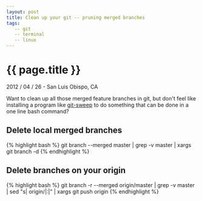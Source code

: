 ```yaml
---
layout: post
title: Clean up your git -- pruning merged branches
tags:
   -- git
   -- terminal
   -- linux
---
```


{{ page.title }}
================

<p class="meta">2012 / 04 / 26 - San Luis Obispo, CA</p>

Want to clean up all those merged feature branches in git, but don't feel like
installing a program like [git-sweep](http://lab.arc90.com/2012/04/03/git-sweep)
to do something that can be done in a one line bash command?

Delete local merged branches
----------------------------
{% highlight bash %}
git branch --merged master |
   grep -v master |
   xargs git branch -d
{% endhighlight %}

Delete branches on your origin
------------------------------
{% highlight bash %}
git branch -r --merged origin/master |
   grep -v master |
   sed "s| origin/|:|" |
   xargs git push origin
{% endhighlight %}
